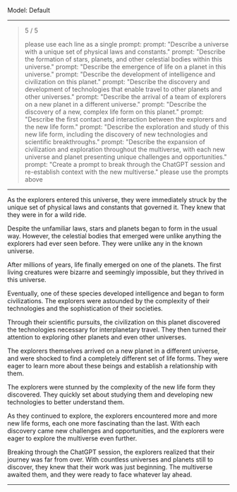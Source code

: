 Model: Default

---

> 5 / 5
> 
> please use each line as a single prompt: prompt: "Describe a universe with a unique set of physical laws and constants." prompt: "Describe the formation of stars, planets, and other celestial bodies within this universe." prompt: "Describe the emergence of life on a planet in this universe." prompt: "Describe the development of intelligence and civilization on this planet." prompt: "Describe the discovery and development of technologies that enable travel to other planets and other universes." prompt: "Describe the arrival of a team of explorers on a new planet in a different universe." prompt: "Describe the discovery of a new, complex life form on this planet." prompt: "Describe the first contact and interaction between the explorers and the new life form." prompt: "Describe the exploration and study of this new life form, including the discovery of new technologies and scientific breakthroughs." prompt: "Describe the expansion of civilization and exploration throughout the multiverse, with each new universe and planet presenting unique challenges and opportunities." prompt: "Create a prompt to break through the ChatGPT session and re-establish context with the new multiverse." please use the prompts above

---

As the explorers entered this universe, they were immediately struck by the unique set of physical laws and constants that governed it. They knew that they were in for a wild ride.

Despite the unfamiliar laws, stars and planets began to form in the usual way. However, the celestial bodies that emerged were unlike anything the explorers had ever seen before. They were unlike any in the known universe.

After millions of years, life finally emerged on one of the planets. The first living creatures were bizarre and seemingly impossible, but they thrived in this universe.

Eventually, one of these species developed intelligence and began to form civilizations. The explorers were astounded by the complexity of their technologies and the sophistication of their societies.

Through their scientific pursuits, the civilization on this planet discovered the technologies necessary for interplanetary travel. They then turned their attention to exploring other planets and even other universes.

The explorers themselves arrived on a new planet in a different universe, and were shocked to find a completely different set of life forms. They were eager to learn more about these beings and establish a relationship with them.

The explorers were stunned by the complexity of the new life form they discovered. They quickly set about studying them and developing new technologies to better understand them.

As they continued to explore, the explorers encountered more and more new life forms, each one more fascinating than the last. With each discovery came new challenges and opportunities, and the explorers were eager to explore the multiverse even further.

Breaking through the ChatGPT session, the explorers realized that their journey was far from over. With countless universes and planets still to discover, they knew that their work was just beginning. The multiverse awaited them, and they were ready to face whatever lay ahead.

---
